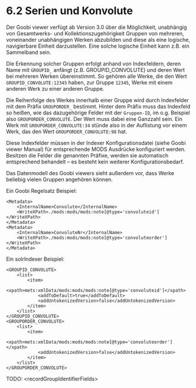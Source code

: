 # 6.2 Serien und Konvolute

Der Goobi viewer verfügt ab Version 3.0 über die Möglichkeit, unabhängig von Gesamtwerks- und Kollektionszugehörigkeit Gruppen von mehreren, voneinander unabhängigen Werken abzubilden und diese als eine logische, navigierbare Einheit darzustellen. Eine solche logische Einheit kann z.B. ein Sammelband sein. 

Die Erkennung solcher Gruppen erfolgt anhand von Indexfeldern, deren Name mit `GROUPID_` anfängt \(z.B. GROUPID\_CONVOLUTE\) und deren Wert bei mehreren Werken übereinstimmt. So gehören alle Werke, die den Wert `GROUPID_CONVOLUTE:12345` haben, zur Gruppe `12345`, Werke mit einem anderen Werk zu einer anderen Gruppe.

Die Reihenfolge des Werkes innerhalb einer Gruppe wird durch Indexfelder mit dem Präfix `GROUPORDER_` bestimmt. Hinter dem Präfix muss das Indexfeld so heißen, wie das dazugehörige Felder mit der `Gruppen-ID`, im o.g. Beispiel also `GROUPORDER_CONVOLUTE`. Der Wert muss dabei eine Ganzzahl sein. Ein Werk mit `GROUPORDER_CONVOLUTE:34` stünde also in der Auflistung vor einem Werk, das den Wert `GROUPORDER_CONVOLUTE:98` hat.

Diese Indexfelder müssen in der Indexer Konfigurationsdatei \(siehe Goobi viewer Manual\) für entsprechende MODS Ausdrücke konfiguriert werden. Besitzen die Felder die genannten Präfixe, werden sie automatisch entsprechend behandelt – es besteht kein weiterer Konfigurationsbedarf.

Das Datenmodell des Goobi viewers sieht außerdem vor, dass Werke beliebig vielen Gruppen angehören können.

Ein Goobi Regelsatz Beispiel:

```markup
<Metadata>
    <InternalName>Convolute</InternalName>
    <WriteXPath>./mods:mods/mods:note[@type='convoluteid']</WriteXPath>
</Metadata>
<Metadata>
    <InternalName>ConvoluteNr</InternalName>
    <WriteXPath>./mods:mods/mods:note[@type='convoluteorder']</WriteXPath>
</Metadata>
```



Ein solrIndexer Beispiel:

```markup
<GROUPID_CONVOLUTE>
    <list>
        <item>
            <xpath>mets:xmlData/mods:mods/mods:note[@type='convoluteid']</xpath>
            <addToDefault>true</addToDefault>
            <addUntokenizedVersion>false</addUntokenizedVersion>
        </item>
    </list>
</GROUPID_CONVOLUTE>
<GROUPORDER_CONVOLUTE>
    <list>
        <item>
            <xpath>mets:xmlData/mods:mods/mods:note[@type='convoluteorder']</xpath>
            <addUntokenizedVersion>false</addUntokenizedVersion>
        </item>
    </list>
</GROUPORDER_CONVOLUTE>
```

TODO: &lt;recordGroupIdentifierFields&gt;

